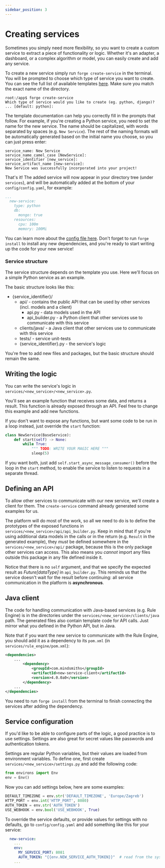 ```yaml
---
sidebar_position: 3
---
```


# Creating services

Sometimes you simply need more flexibility, so you want to create a custom service to extract a piece of functionality or logic.
Whether it's an adapter, a dashboard, or a complex algorithm or model, you can easily create and add any service.

To create a new service simply run `forge create-service` in the terminal. You will be prompted to choose which type of service you want to create.
You can see the full list of available templates [here](https://github.com/mindsmiths/platform-resources/tree/main/create_service_templates).
Make sure you match the exact name of the directory.
```shell
root:/app$ forge create-service
Which type of service would you like to create (eg. python, django)? ... [default: python]:
```
The template documentation can help you correctly fill in the prompts that follow.
For example, if you're creating a Python service, you need to set the name for the new service. The name should be capitalized, with words separated by spaces (e.g. `New Service`).
The rest of the naming formats will be automatically generated based on the initial name you choose, so you can just press enter:
```shell
service_name: New Service
service_name_camel_case [NewService]: 
service_identifier [new_service]: 
service_artifact_name [new-service]:
New Service was successfully incorporated into your project!
```

That's it! The added service will now appear in your directory tree (under `services`), and will be automatically added at the bottom of your `config/config.yaml`, for example:
```yaml
...
  new-service:
    type: python
    db:
      mongo: true
    resources:
      cpu: 100m
      memory: 100Mi
```

You can learn more about the [config file here](../project-structure.md).
Don't forget to run `forge install` to install any new dependencies, and you're ready to start writing up the code for your new service!

### Service structure
The service structure depends on the template you use. Here we'll focus on a simple Python service as an example.

The basic structure looks like this:
- {service_identifier}/
  - api/ - contains the public API that can be used by other services (incl. models and a client)
    - api.py - data models used in the API
    - api_builder.py - a Python client that other services use to communicate with this service
  - clients/java/ - a Java client that other services use to communicate with this service
  - tests/ - service unit-tests
  - {service_identifier}.py - the service's logic

You're free to add new files and packages, but the basic structure should remain the same.

## Writing the logic
You can write the service's logic in `services/<new_service>/<new_service>.py`.

You'll see an example function that receives some data, and returns a result. This function is already exposed through an API.
Feel free to change this example and add new functions.

If you don't want to expose any functions, but want some code to be run in a loop instead, just override the `start` function:
```python
class NewService(BaseService):
    def start(self) -> None:
        while True:
            """ TODO: WRITE YOUR MAGIC HERE """
            sleep(5)
```

If you want both, just add `self.start_async_message_consumer()` before the loop in the `start` method, to enable the service to listen to requests in a separate thread.

## Defining an API
To allow other services to communicate with our new service, we'll create a client for them. The `create-service` command already generated some examples for us.

The platform will do most of the work, so all we need to do is to define the prototypes of the exposed functions in `services/<new_service>/api/api_builder.py`.
Keep in mind that if you're using additional data models in the calls or in the return (e.g. `Result` in the generated example), they *must* be defined somewhere in the `services/<new_service>/api/` package, because this is the only package other services can access.
This also means you *cannot* import any files outside this package in any file defined inside it.

Notice that there is no `self` argument, and that we specify the expected result as _Future[dataType]_ in `api_builder.py`.
This reminds us that the service doesn't wait for the result before continuing: all service communication in the platform is **asynchronous**.

## Java client
The code for handling communication with Java-based services (e.g. Rule Engine) is in the directories under the `services/<new_service>/clients/java` path. 
The generated files also contain template code for API calls. Just mirror what you defined in the Python API, but in Java.

Note that if you want the new service to communicate with the Rule Engine, you should add it as a dependency to its `pom.xml` (in `services/rule_engine/pom.xml`):
```xml
<dependencies>
    ...
		<dependency>
			<groupId>com.mindsmiths</groupId>
			<artifactId>new-service-client</artifactId>
			<version>4.0.0a0</version>
		</dependency>
    ...
</dependencies>
```

You need to run `forge install` from the terminal to finish connecting the services after adding the dependency.

## Service configuration
If you'd like to be able to configure parts of the logic, a good practice is to use settings. Settings are also great for secret values like passwords and authentication tokens.

Settings are regular Python variables, but their values are loaded from environment variables.
To define one, first create `services/<new_service>/settings.py` and add the following code:
```python
from environs import Env
env = Env()
```
Now you can add settings below, here are some examples:
```python
DEFAULT_TIMEZONE = env.str('DEFAULT_TIMEZONE', 'Europe/Zagreb')
HTTP_PORT = env.int('HTTP_PORT', 8080)
AUTH_TOKEN = env.str('AUTH_TOKEN')
USE_WEBHOOK = env.bool('USE_WEBHOOK', True)
```
To override the service defaults, or provide values for settings with no defaults, go to `config/config.yaml` and add something like this for your service:
```yaml
  new-service:
    ...
    env:
      MY_SERVICE_PORT: 8081
      AUTH_TOKEN: "{{env.NEW_SERVICE_AUTH_TOKEN}}"  # read from the system's environment (and the '.env' file when running locally) - good for secrets
    ...     
```